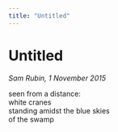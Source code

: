 ```yaml
---
title: "Untitled"
---
```


Untitled
===

*Sam Rubin, 1 November 2015*

seen from a distance:  
white cranes  
standing amidst the blue skies  
of the swamp

